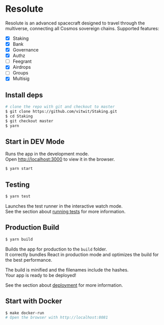# Resolute
Resolute is an advanced spacecraft designed to travel through the multiverse, connecting all Cosmos sovereign chains.
Supported features:

- [x] Staking
- [x] Bank
- [x] Governance
- [x] Authz
- [ ] Feegrant
- [x] Airdrops
- [ ] Groups
- [x] Multisig

## Install deps 
```bash
# clone the repo with git and checkout to master
$ git clone https://github.com/vitwit/Staking.git
$ cd Staking
$ git checkout master
$ yarn
```

## Start in DEV Mode 
Runs the app in the development mode.<br />
Open [http://localhost:3000](http://localhost:3000) to view it in the browser.
```bash
$ yarn start
```

## Testing 
```bash 
$ yarn test
```
Launches the test runner in the interactive watch mode.<br />
See the section about [running tests](https://facebook.github.io/create-react-app/docs/running-tests) for more information.

## Production Build 
```bash
$ yarn build
```

Builds the app for production to the `build` folder.<br />
It correctly bundles React in production mode and optimizes the build for the best performance.

The build is minified and the filenames include the hashes.<br />
Your app is ready to be deployed!

See the section about [deployment](https://facebook.github.io/create-react-app/docs/deployment) for more information.

## Start with Docker 
```bash
$ make docker-run
# Open the browser with http://localhost:8081
```
